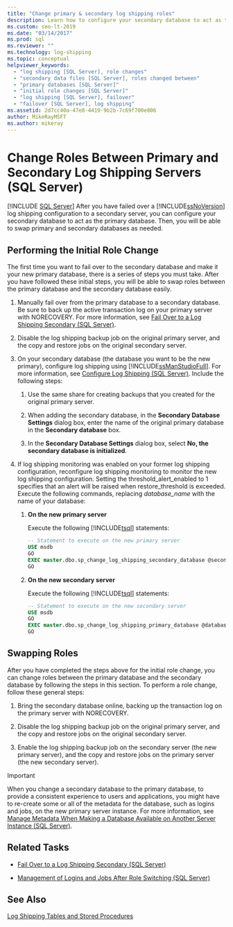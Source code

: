 ```yaml
---
title: "Change primary & secondary log shipping roles"
description: Learn how to configure your secondary database to act as the primary for your SQL Server log shipping solution. 
ms.custom: seo-lt-2019
ms.date: "03/14/2017"
ms.prod: sql
ms.reviewer: ""
ms.technology: log-shipping
ms.topic: conceptual
helpviewer_keywords: 
  - "log shipping [SQL Server], role changes"
  - "secondary data files [SQL Server], roles changed between"
  - "primary databases [SQL Server]"
  - "initial role changes [SQL Server]"
  - "log shipping [SQL Server], failover"
  - "failover [SQL Server], log shipping"
ms.assetid: 2d7cc40a-47e8-4419-9b2b-7c69f700e806
author: MikeRayMSFT
ms.author: mikeray
---
```

# Change Roles Between Primary and Secondary Log Shipping Servers (SQL Server)
 [!INCLUDE [SQL Server](../../includes/applies-to-version/sqlserver.md)]
  After you have failed over a [!INCLUDE[ssNoVersion](../../includes/ssnoversion-md.md)] log shipping configuration to a secondary server, you can configure your secondary database to act as the primary database. Then, you will be able to swap primary and secondary databases as needed.  
  
## Performing the Initial Role Change  
 The first time you want to fail over to the secondary database and make it your new primary database, there is a series of steps you must take. After you have followed these initial steps, you will be able to swap roles between the primary database and the secondary database easily.  
  
1.  Manually fail over from the primary database to a secondary database. Be sure to back up the active transaction log on your primary server with NORECOVERY. For more information, see [Fail Over to a Log Shipping Secondary &#40;SQL Server&#41;](../../database-engine/log-shipping/fail-over-to-a-log-shipping-secondary-sql-server.md).  
  
2.  Disable the log shipping backup job on the original primary server, and the copy and restore jobs on the original secondary server.  
  
3.  On your secondary database (the database you want to be the new primary), configure log shipping using [!INCLUDE[ssManStudioFull](../../includes/ssmanstudiofull-md.md)]. For more information, see [Configure Log Shipping &#40;SQL Server&#41;](../../database-engine/log-shipping/configure-log-shipping-sql-server.md). Include the following steps:  
  
    1.  Use the same share for creating backups that you created for the original primary server.  
  
    2.  When adding the secondary database, in the **Secondary Database Settings** dialog box, enter the name of the original primary database in the **Secondary database** box.  
  
    3.  In the **Secondary Database Settings** dialog box, select **No, the secondary database is initialized**.  
  
4.  If log shipping monitoring was enabled on your former log shipping configuration, reconfigure log shipping monitoring to monitor the new log shipping configuration.  Setting the threshold_alert_enabled to 1 specifies that an alert will be raised when restore_threshold is exceeded. Execute the following commands, replacing *database_name* with the name of your database:  
  
    1.  **On the new primary server**  
  
         Execute the following [!INCLUDE[tsql](../../includes/tsql-md.md)] statements:  
  
        ```sql  
        -- Statement to execute on the new primary server  
        USE msdb  
        GO  
        EXEC master.dbo.sp_change_log_shipping_secondary_database @secondary_database = N'database_name', @threshold_alert_enabled = 1;  
        GO  
        ```  
  
    2.  **On the new secondary server**  
  
         Execute the following [!INCLUDE[tsql](../../includes/tsql-md.md)] statements:  
  
        ```sql  
        -- Statement to execute on the new secondary server  
        USE msdb  
        GO  
        EXEC master.dbo.sp_change_log_shipping_primary_database @database=N'database_name', @threshold_alert_enabled = 1;  
        GO  
        ```  
  
## Swapping Roles  
 After you have completed the steps above for the initial role change, you can change roles between the primary database and the secondary database by following the steps in this section. To perform a role change, follow these general steps:  
  
1.  Bring the secondary database online, backing up the transaction log on the primary server with NORECOVERY.  
  
2.  Disable the log shipping backup job on the original primary server, and the copy and restore jobs on the original secondary server.  
  
3.  Enable the log shipping backup job on the secondary server (the new primary server), and the copy and restore jobs on the primary server (the new secondary server).  
  
> [!IMPORTANT]  
>  When you change a secondary database to the primary database, to provide a consistent experience to users and applications, you might have to re-create some or all of the metadata for the database, such as logins and jobs, on the new primary server instance. For more information, see [Manage Metadata When Making a Database Available on Another Server Instance &#40;SQL Server&#41;](../../relational-databases/databases/manage-metadata-when-making-a-database-available-on-another-server.md).  
  
##  <a name="RelatedTasks"></a> Related Tasks  
  
-   [Fail Over to a Log Shipping Secondary &#40;SQL Server&#41;](../../database-engine/log-shipping/fail-over-to-a-log-shipping-secondary-sql-server.md)  
  
-   [Management of Logins and Jobs After Role Switching &#40;SQL Server&#41;](../../sql-server/failover-clusters/management-of-logins-and-jobs-after-role-switching-sql-server.md)  
  
## See Also  
 [Log Shipping Tables and Stored Procedures](../../database-engine/log-shipping/log-shipping-tables-and-stored-procedures.md)  
  
  
